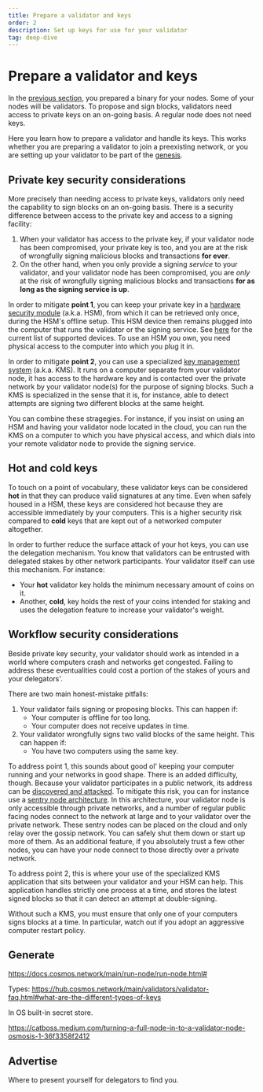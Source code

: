 ```yaml
---
title: Prepare a validator and keys
order: 2
description: Set up keys for use for your validator
tag: deep-dive
---
```


# Prepare a validator and keys

In the [previous section](./1-software.md), you prepared a binary for your nodes. Some of your nodes will be validators. To propose and sign blocks, validators need access to private keys on an on-going basis. A regular node does not need keys.

Here you learn how to prepare a validator and handle its keys. This works whether you are preparing a validator to join a preexisting network, or you are setting up your validator to be part of the [genesis](./genesis.md).

## Private key security considerations

More precisely than needing access to private keys, validators only need the capability to sign blocks on an on-going basis. There is a security difference between access to the private key and access to a signing facility:

1. When your validator has access to the private key, if your validator node has been compromised, your private key is too, and you are at the risk of wrongfully signing malicious blocks and transactions **for ever**.
2. On the other hand, when you only provide a signing _service_ to your validator, and your validator node has been compromised, you are _only_ at the risk of wrongfully signing malicious blocks and transactions **for as long as the signing service is up**.

In order to mitigate **point 1**, you can keep your private key in a [hardware security module](https://hub.cosmos.network/main/validators/validator-faq.html#how-to-handle-key-management) (a.k.a. HSM), from which it can be retrieved only once, during the HSM's offline setup. This HSM device then remains plugged into the computer that runs the validator or the signing service. See [here](https://hub.cosmos.network/main/validators/security.html#key-management-hsm) for the current list of supported devices. To use an HSM you own, you need physical access to the computer into which you plug it in.

In order to mitigate **point 2**, you can use a specialized [key management system](https://hub.cosmos.network/main/validators/kms/kms.html) (a.k.a. KMS). It runs on a computer separate from your validator node, it has access to the hardware key and is contacted over the private network by your validator node(s) for the purpose of signing blocks. Such a KMS is specialized in the sense that it is, for instance, able to detect attempts are signing two different blocks at the same height.

You can combine these stragegies. For instance, if you insist on using an HSM and having your validator node located in the cloud, you can run the KMS on a computer to which you have physical access, and which dials into your remote validator node to provide the signing service.

## Hot and cold keys

To touch on a point of vocabulary, these validator keys can be considered **hot** in that they can produce valid signatures at any time. Even when safely housed in a HSM, these keys are considered hot because they are accessible immediately by your computers. This is a higher security risk compared to **cold** keys that are kept out of a networked computer altogether.

In order to further reduce the surface attack of your hot keys, you can use the delegation mechanism. You know that validators can be entrusted with delegated stakes by other network participants. Your validator itself can use this mechanism. For instance:

* Your **hot** validator key holds the minimum necessary amount of coins on it.
* Another, **cold**, key holds the rest of your coins intended for staking and uses the delegation feature to increase your validator's weight.

## Workflow security considerations

Beside private key security, your validator should work as intended in a world where computers crash and networks get congested. Failing to address these eventualities could cost a portion of the stakes of yours and your delegators'.

There are two main honest-mistake pitfalls:

1. Your validator fails signing or proposing blocks. This can happen if:
    * Your computer is offline for too long.
    * Your computer does not receive updates in time.
2. Your validator wrongfully signs two valid blocks of the same height. This can happen if:
    * You have two computers using the same key.

To address point 1, this sounds about good ol' keeping your computer running and your networks in good shape. There is an added difficulty, though. Because your validator participates in a public network, its address can be [discovered and attacked](https://hub.cosmos.network/main/validators/validator-faq.html#how-can-validators-protect-themselves-from-denial-of-service-attacks). To mitigate this risk, you can for instance use a [sentry node architecture](./4-network.md#ddos). In this architecture, your validator node is only accessible through private networks, and a number of regular public facing nodes connect to the network at large and to your validator over the private network. These sentry nodes can be placed on the cloud and only relay over the gossip network. You can safely shut them down or start up more of them. As an additional feature, if you absolutely trust a few other nodes, you can have your node connect to those directly over a private network.

To address point 2, this is where your use of the specialized KMS application that sits between your validator and your HSM can help. This application handles strictly one process at a time, and stores the latest signed blocks so that it can detect an attempt at double-signing.

Without such a KMS, you must ensure that only one of your computers signs blocks at a time. In particular, watch out if you adopt an aggressive computer restart policy.

## Generate

https://docs.cosmos.network/main/run-node/run-node.html#

Types: https://hub.cosmos.network/main/validators/validator-faq.html#what-are-the-different-types-of-keys

In OS built-in secret store.

https://catboss.medium.com/turning-a-full-node-in-to-a-validator-node-osmosis-1-36f3358f2412

## Advertise

Where to present yourself for delegators to find you.

